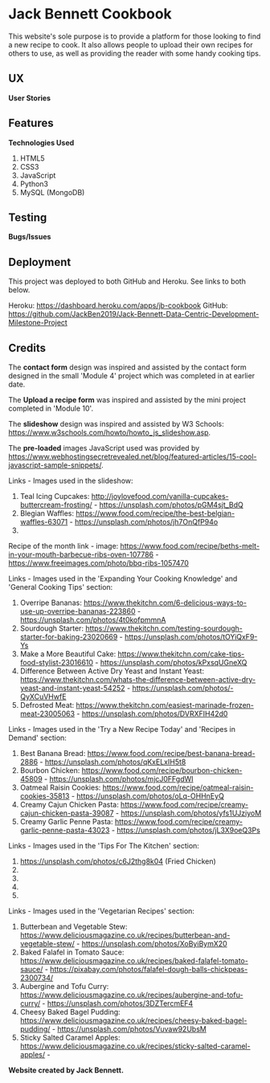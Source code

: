# Jack Bennett Cookbook

This website's sole purpose is to provide a platform for those looking to find a new recipe to cook. It also allows people to upload their own recipes for others to use, as well as providing the reader with some handy cooking tips.

## UX



**User Stories**



## Features



**Technologies Used**

1. HTML5
2. CSS3
3. JavaScript
4. Python3
5. MySQL (MongoDB)

## Testing



**Bugs/Issues**



## Deployment

This project was deployed to both GitHub and Heroku. See links to both below.

Heroku: https://dashboard.heroku.com/apps/jb-cookbook
GitHub: https://github.com/JackBen2019/Jack-Bennett-Data-Centric-Development-Milestone-Project

## Credits

The **contact form** design was inspired and assisted by the contact form designed in the small 'Module 4' project which was completed in at earlier date.

The **Upload a recipe form** was inspired and assisted by the mini project completed in 'Module 10'.

The **slideshow** design was inspired and assisted by W3 Schools: https://www.w3schools.com/howto/howto_js_slideshow.asp.

The **pre-loaded** images JavaScript used was provided by https://www.webhostingsecretrevealed.net/blog/featured-articles/15-cool-javascript-sample-snippets/.

Links - Images used in the slideshow:

1. Teal Icing Cupcakes: http://joylovefood.com/vanilla-cupcakes-buttercream-frosting/ - https://unsplash.com/photos/pGM4sjt_BdQ
2. Blegian Waffles: https://www.food.com/recipe/the-best-belgian-waffles-63071 - https://unsplash.com/photos/jh7OnQfP94o
3. 

Recipe of the month link - image: https://www.food.com/recipe/beths-melt-in-your-mouth-barbecue-ribs-oven-107786 - https://www.freeimages.com/photo/bbq-ribs-1057470

Links - Images used in the 'Expanding Your Cooking Knowledge' and 'General Cooking Tips' section:

1. Overripe Bananas: https://www.thekitchn.com/6-delicious-ways-to-use-up-overripe-bananas-223860 - https://unsplash.com/photos/4t0kofpmmnA
2. Sourdough Starter: https://www.thekitchn.com/testing-sourdough-starter-for-baking-23020669 - https://unsplash.com/photos/tOYiQxF9-Ys
3. Make a More Beautiful Cake: https://www.thekitchn.com/cake-tips-food-stylist-23016610 - https://unsplash.com/photos/kPxsqUGneXQ
4. Difference Between Active Dry Yeast and Instant Yeast: https://www.thekitchn.com/whats-the-difference-between-active-dry-yeast-and-instant-yeast-54252 - https://unsplash.com/photos/-QyXCuVHwfE
5. Defrosted Meat: https://www.thekitchn.com/easiest-marinade-frozen-meat-23005063 - https://unsplash.com/photos/DVRXFIH42d0

Links - Images used in the 'Try a New Recipe Today' and 'Recipes in Demand' section:

1. Best Banana Bread: https://www.food.com/recipe/best-banana-bread-2886 - https://unsplash.com/photos/qKxELxIH5t8
2. Bourbon Chicken: https://www.food.com/recipe/bourbon-chicken-45809 - https://unsplash.com/photos/mjcJ0FFgdWI
3. Oatmeal Raisin Cookies: https://www.food.com/recipe/oatmeal-raisin-cookies-35813 - https://unsplash.com/photos/oLq-OHHnEyQ
4. Creamy Cajun Chicken Pasta: https://www.food.com/recipe/creamy-cajun-chicken-pasta-39087 - https://unsplash.com/photos/yfs1UJziyoM
5. Creamy Garlic Penne Pasta: https://www.food.com/recipe/creamy-garlic-penne-pasta-43023 - https://unsplash.com/photos/jL3X9oeQ3Ps

Links - Images used in the 'Tips For The Kitchen' section:

1. https://unsplash.com/photos/c6J2thg8k04 (Fried Chicken)
2. 
3. 
4. 
5. 

Links - Images used in the 'Vegetarian Recipes' section:

1. Butterbean and Vegetable Stew: https://www.deliciousmagazine.co.uk/recipes/butterbean-and-vegetable-stew/ - https://unsplash.com/photos/XoByiBymX20
2. Baked Falafel in Tomato Sauce: https://www.deliciousmagazine.co.uk/recipes/baked-falafel-tomato-sauce/ - https://pixabay.com/photos/falafel-dough-balls-chickpeas-2300734/
3. Aubergine and Tofu Curry: https://www.deliciousmagazine.co.uk/recipes/aubergine-and-tofu-curry/ - https://unsplash.com/photos/3DZTercmEF4
4. Cheesy Baked Bagel Pudding: https://www.deliciousmagazine.co.uk/recipes/cheesy-baked-bagel-pudding/ - https://unsplash.com/photos/Vuvaw92UbsM
5. Sticky Salted Caramel Apples: https://www.deliciousmagazine.co.uk/recipes/sticky-salted-caramel-apples/ - 


**Website created by Jack Bennett.**